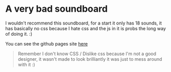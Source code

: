# A very bad soundboard

I wouldn't recommend this soundboard, for a start it only has 18 sounds, it has basically no css because I hate css and the js in it is probs the long way of doing it. :)

You can see the github pages site [here](https://exxonnnnnn.github.io/soundboard/)
> Remember I don't know CSS / Dislike css because I'm not a good designer, it wasn't made to look brilliantly it was just to mess around with it :)
